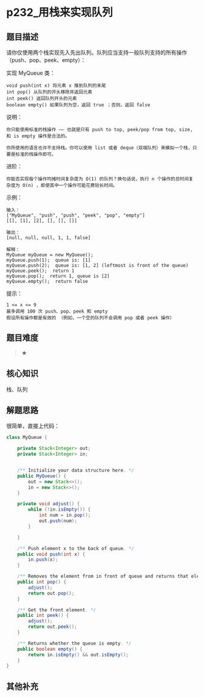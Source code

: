 # p232_用栈来实现队列
## 题目描述
请你仅使用两个栈实现先入先出队列。队列应当支持一般队列支持的所有操作（push、pop、peek、empty）： 

 实现 MyQueue 类： 

 ```
 void push(int x) 将元素 x 推到队列的末尾 
 int pop() 从队列的开头移除并返回元素 
 int peek() 返回队列开头的元素 
 boolean empty() 如果队列为空，返回 true ；否则，返回 false 
  ```

 

 说明： 

  ```
 你只能使用标准的栈操作 —— 也就是只有 push to top, peek/pop from top, size, 和 is empty 操作是合法的。
 
 你所使用的语言也许不支持栈。你可以使用 list 或者 deque（双端队列）来模拟一个栈，只要是标准的栈操作即可。 
  ```

 

 进阶： 

  ```
 你能否实现每个操作均摊时间复杂度为 O(1) 的队列？换句话说，执行 n 个操作的总时间复杂度为 O(n) ，即使其中一个操作可能花费较长时间。 
  ```

 

 示例： 

  ```
输入：
["MyQueue", "push", "push", "peek", "pop", "empty"]
[[], [1], [2], [], [], []]
 ```
  ```
输出：
[null, null, null, 1, 1, false]
 ```
 ```
解释：
MyQueue myQueue = new MyQueue();
myQueue.push(1);  queue is: [1]
myQueue.push(2);  queue is: [1, 2] (leftmost is front of the queue)
myQueue.peek();  return 1
myQueue.pop();  return 1, queue is [2]
myQueue.empty();  return false
 ```
 

 
 

 

 提示： 

  ```
 1 <= x <= 9 
 最多调用 100 次 push、pop、peek 和 empty 
 假设所有操作都是有效的 （例如，一个空的队列不会调用 pop 或者 peek 操作） 
  ```
 
## 题目难度
> ★
## 核心知识
栈、队列
## 解题思路
很简单，直接上代码：

```java
class MyQueue {

    private Stack<Integer> out;
    private Stack<Integer> in;


    /** Initialize your data structure here. */
    public MyQueue() {
        out = new Stack<>();
        in = new Stack<>();
    }

    private void adjust() {
        while (!in.isEmpty()) {
            int num = in.pop();
            out.push(num);
        }

    }

    /** Push element x to the back of queue. */
    public void push(int x) {
        in.push(x);
    }

    /** Removes the element from in front of queue and returns that element. */
    public int pop() {
        adjust();
        return out.pop();
    }

    /** Get the front element. */
    public int peek() {
        adjust();
        return out.peek();
    }

    /** Returns whether the queue is empty. */
    public boolean empty() {
        return in.isEmpty() && out.isEmpty();
    }
}

```

## 其他补充
